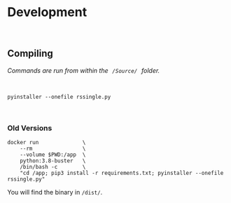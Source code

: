 
# Development

<br>

## Compiling

*Commands are run from within the  `/Source/`  folder.*

<br>

```shell
pyinstaller --onefile rssingle.py
```
<br>

### Old Versions

```shell
docker run              \
    --rm                \
    --volume $PWD:/app  \
    python:3.8-buster   \
    /bin/bash -c        \
    "cd /app; pip3 install -r requirements.txt; pyinstaller --onefile rssingle.py"
```

You will find the binary in `/dist/`.

<br>